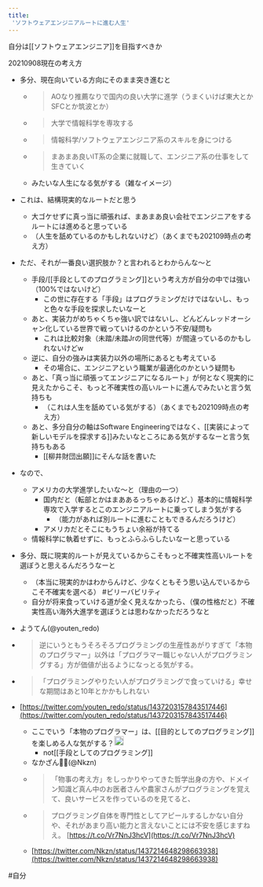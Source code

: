 ```yaml
---
title:
 'ソフトウェアエンジニアルートに進む人生'
---
```


自分は[[ソフトウェアエンジニア]]を目指すべきか

20210908現在の考え方

- 多分、現在向いている方向にそのまま突き進むと
    - > AOなり推薦なりで国内の良い大学に進学（うまくいけば東大とかSFCとか筑波とか）
    - > 大学で情報科学を専攻する
    - > 情報科学/ソフトウェアエンジニア系のスキルを身につける
    - > まあまあ良いIT系の企業に就職して、エンジニア系の仕事をして生きていく
    - みたいな人生になる気がする（雑なイメージ）
- これは、結構現実的なルートだと思う
    - 大ゴケせずに真っ当に頑張れば、まあまあ良い会社でエンジニアをするルートには進めると思っている
    - （人生を舐めているのかもしれないけど）（あくまでも202109時点の考え方）

- ただ、それが一番良い選択肢か？と言われるとわからんな〜と
    - 手段/[[手段としてのプログラミング]]という考え方が自分の中では強い（100%ではないけど）
        - この世に存在する「手段」はプログラミングだけではないし、もっと色々な手段を探求したいなーと
    - あと、実装力がめちゃくちゃ強い訳ではないし、どんどんレッドオーシャン化している世界で戦っていけるのかという不安/疑問も
        - これは比較対象（未踏/未踏Jrの同世代等）が間違っているのかもしれないけどw
    - 逆に、自分の強みは実装力以外の場所にあるとも考えている
        - その場合に、エンジニアという職業が最適化のかという疑問も
    - あと、「真っ当に頑張ってエンジニアになるルート」が何となく現実的に見えたからこそ、もっと不確実性の高いルートに進んでみたいと言う気持ちも
        - （これは人生を舐めている気がする）（あくまでも202109時点の考え方）
    - あと、多分自分の軸はSoftware Engineeringではなく、[[実装によって新しいモデルを探求する]]みたいなところにある気がするなーと言う気持ちもある
        - [[柳井財団出願]]にそんな話を書いた

- なので、
    - アメリカの大学進学したいな〜と（理由の一つ）
        - 国内だと（転部とかはまああるっちゃあるけど、）基本的に情報科学専攻で入学するとこのエンジニアルートに乗ってしまう気がする
            - （能力があれば別ルートに進むこともできるんだろうけど）
        - アメリカだとそこにもうちょい余裕が持てる
    - 情報科学に執着せずに、もっとふらふらしたいなーと思っている

- 多分、既に現実的ルートが見えているからこそもっと不確実性高いルートを選ぼうと思えるんだろうなーと
    - （本当に現実的かはわからんけど、少なくともそう思い込んでいるからこそ不確実を選べる） #ビリーバビリティ
    - 自分が将来食っていける道が全く見えなかったら、（僕の性格だと）不確実性高い海外大進学を選ぼうとは思わなかっただろうなと


- ようてん(@youten_redo)
- > 逆にいうともうそろそろプログラミングの生産性あがりすぎて「本物のプログラマー」以外は「プログラマー職じゃない人がプログラミングする」方が価値が出るようになっとる気がする。
- > 「プログラミングやりたい人がプログラミングで食っていける」幸せな期間はあと10年とかかもしれない
- [https://twitter.com/youten_redo/status/1437203157843517446](https://twitter.com/youten_redo/status/1437203157843517446)
    - ここでいう「本物のプログラマー」は、[[目的としてのプログラミング]]を楽しめる人な気がする？<img src='https://scrapbox.io/api/pages/blu3mo-public/blu3mo/icon' alt='blu3mo.icon' height="19.5"/>
        - not[[手段としてのプログラミング]]
    - なかざん💉💉(@Nkzn)
    - > 「物事の考え方」をしっかりやってきた哲学出身の方や、ドメイン知識ど真ん中のお医者さんや農家さんがプログラミングを覚えて、良いサービスを作っているのを見てると、
    - > プログラミング自体を専門性としてアピールするしかない自分や、それがあまり高い能力と言えないことには不安を感じますねえ。 [https://t.co/Vr7NnJ3hcV](https://t.co/Vr7NnJ3hcV)
    - [https://twitter.com/Nkzn/status/1437214648298663938](https://twitter.com/Nkzn/status/1437214648298663938)



#自分

